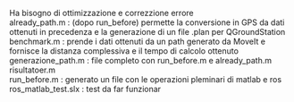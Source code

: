 Ha bisogno di ottimizzazione e correzzione errore  
already_path.m : (dopo run_before) permette la conversione in GPS da dati ottenuti in precedenza e la generazione di un file .plan per QGroundStation  
benchmark.m : prende i dati ottenuti da un path generato da MoveIt e fornisce la distanza complessiva e il tempo di calcolo ottenuto  
generazione_path.m : file completo con run_before.m e already_path.m  
risultatoer.m   
run_before.m : generato un file con le operazioni pleminari di matlab e ros  
ros_matlab_test.slx : test da far funzionar  

